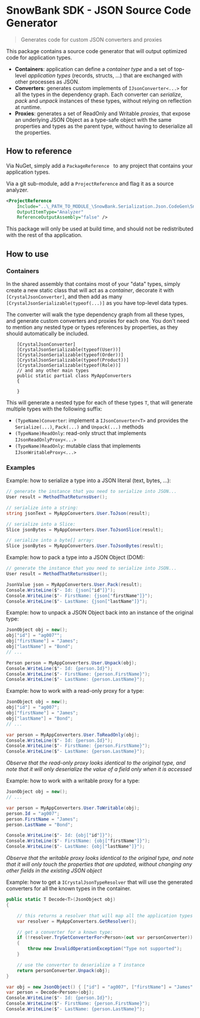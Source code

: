 SnowBank SDK - JSON Source Code Generator
=========================================

> Generates code for custom JSON converters and proxies

This package contains a source code generator that will output optimized code for application types.

- __Containers__: application can define a _container type_ and a set of top-level _application types_ (records, structs, ...) that are exchanged with other processes as JSON.
- __Converters__: generates custom implements of `IJsonConverter<...>` for all the types in the dependency graph. Each converter can _serialize_, _pack_ and _unpack_ instances of these types, without relying on reflection at runtime.
- __Proxies__: generates a set of ReadOnly and Writable _proxies_, that expose an underlying JSON Object as a type-safe object with the same properties and types as the parent type, without having to deserialize all the properties.

## How to reference

Via NuGet, simply add a `PackageReference ` to any project that contains your application types.

Via a git sub-module, add a `ProjectReference` and flag it as a source analyzer.

```xml
<ProjectReference
	Include="..\_PATH_TO_MODULE_\SnowBank.Serialization.Json.CodeGen\SnowBank.Serialization.Json.CodeGen.csproj"
	OutputItemType="Analyzer"
	ReferenceOutputAssembly="false" />
```

This package will only be used at build time, and should not be redistributed with the rest of tha application.

## How to use

### Containers

In the shared assembly that contains most of your "data" types, simply create a new static class that will act as a _container_, decorate it with `[CrystalJsonConverter]`, and then add as many `[CrystalJsonSerializable(typeof(...)]` as you have top-level data types.

The converter will walk the type dependency graph from all these types, and generate custom converters and proxies for each one. You don't need to mention any nested type or types references by properties, as they should automatically be included.

```
	[CrystalJsonConverter]
	[CrystalJsonSerializable(typeof(User))]
	[CrystalJsonSerializable(typeof(Order))]
	[CrystalJsonSerializable(typeof(Product))]
	[CrystalJsonSerializable(typeof(Role))]
	// and any other main types
	public static partial class MyAppConverters
	{

	}
```

This will generate a nested type for each of these types `T`, that will generate multiple types with the following suffix:
- `(TypeName)Converter`: implement a `IJsonConverter<T>` and provides the `Serialize(...)`, `Pack(...)` and `Unpack(...)` methods
- `(TypeName)ReadOnly`: read-only struct that implements `IJsonReadOnlyProxy<...>`
- `(TypeName)ReadOnly`: mutable class that implements `IJsonWritableProxy<...>`

### Examples

Example: how to serialize a type into a JSON literal (text, bytes, ...):
```c#
// generate the instance that you need to serialize into JSON...
User result = MethodThatReturnsUser();

// serialize into a string:
string jsonText = MyAppConverters.User.ToJson(result);

// serialize into a Slice:
Slice jsonBytes = MyAppConverters.User.ToJsonSlice(result);

// serialize into a byte[] array:
Slice jsonBytes = MyAppConverters.User.ToJsonBytes(result);
```

Example: how to pack a type into a JSON Object (DOM):
```c#
// generate the instance that you need to serialize into JSON...
User result = MethodThatReturnsUser();

JsonValue json = MyAppConverters.User.Pack(result);
Console.WriteLine($"- Id: {json["id"]}");
Console.WriteLine($"- FirstName: {json["firstName"]}");
Console.WriteLine($"- LastName: {json["lastName"]}");
```

Example: how to unpack a JSON Object back into an instance of the original type:
```c#
JsonObject obj = new();
obj["id"] = "ag007"";
obj["firstName"] = "James";
obj["lastName"] = "Bond";
// ...

Person person = MyAppConverters.User.Unpack(obj);
Console.WriteLine($"- Id: {person.Id}");
Console.WriteLine($"- FirstName: {person.FirstName}");
Console.WriteLine($"- LastName: {person.LastName}");
```

Example: how to work with a read-only proxy for a type:
```c#
JsonObject obj = new();
obj["id"] = "ag007";
obj["firstName"] = "James";
obj["lastName"] = "Bond";
// ...

var person = MyAppConverters.User.ToReadOnly(obj);
Console.WriteLine($"- Id: {person.Id}");
Console.WriteLine($"- FirstName: {person.FirstName}");
Console.WriteLine($"- LastName: {person.LastName}");
```

_Observe that the read-only proxy looks identical to the original type, and note that it will only deserialize the value of a field only when it is accessed_

Example: how to work with a writable proxy for a type:
```c#
JsonObject obj = new();
// ...

var person = MyAppConverters.User.ToWritable(obj);
person.Id = "ag007";
person.FirstName = "James";
person.LastName = "Bond";

Console.WriteLine($"- Id: {obj["id"]}");
Console.WriteLine($"- FirstName: {obj["firstName"]}");
Console.WriteLine($"- LastName: {obj["lastName"]}");
```

_Observe that the writable proxy looks identical to the original type, and note that it will only touch the properties that are updated, without changing any other fields in the existing JSON object_

Example: how to get a `ICrystalJsonTypeResolver` that will use the generated converters for all the known types in the container.

```c#
public static T Decode<T>(JsonObject obj)
{

	// this returns a resolver that will map all the application types in the container to the generated converters
	var resolver = MyAppConverters.GetResolver();

	// get a converter for a known type:
	if (!resolver.TryGetConverterFor<Person>(out var personConverter))
	{
		throw new InvalidOperationException("Type not supported");
	}

	// use the converter to deserialize a T instance
	return personConverter.Unpack(obj);
}

var obj = new JsonObject() { ["id"] = "ag007", ["firstName"] = "James", ["lastName"] = "Bond" };
var person = Decode<Person>(obj);
Console.WriteLine($"- Id: {person.Id}");
Console.WriteLine($"- FirstName: {person.FirstName}");
Console.WriteLine($"- LastName: {person.LastName}");
```
